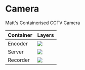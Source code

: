 # Camera
Matt's Containerised CCTV Camera

Container | Layers 
--------- | ------ 
Encoder   | [![](https://images.microbadger.com/badges/image/camera/encoder.svg)](https://microbadger.com/images/camera/encoder "Get your own image badge on microbadger.com") 
Server    | [![](https://images.microbadger.com/badges/image/camera/server.svg)](https://microbadger.com/images/camera/server "Get your own image badge on microbadger.com") 
Recorder  | [![](https://images.microbadger.com/badges/image/camera/recorder.svg)](https://microbadger.com/images/camera/recorder "Get your own image badge on microbadger.com") 